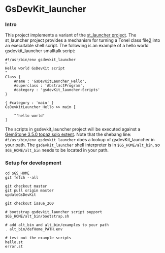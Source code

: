 # GsDevKit_launcher
### Intro
This project implements a variant of the [st_launcher project][1].
The st_launcher project provides a mechanism for turning a Tonel class file[2] into an executable shell script.
The following is an example of a hello world gsdevkit_launcher smalltalk script:
``` smalltalk
#!/usr/bin/env gsdevkit_launcher
"
Hello world GsDevKit script
"
Class {
	#name : 'GsDevKitLauncher_Hello',
	#superclass : 'AbstractProgram',
	#category : 'gsdevKit_launcher-Scripts'
}

{ #category : 'main' }
GsDevKitLauncher_Hello >> main [

	^'hello world'
]
```
The scripts in gsdevkit_launcher project will be executed against a [GemStone 3.5.0 topaz solo extent][3].
Note that the shebang line: `#!/usr/bin/env gsdevkit_launcher` does a lookup of gsdevKit_launcher in your path.
The `gsdevkit_launcher` shell interpreter is in `$GS_HOME/alt_bin`, so `$GS_HOME/alt_bin` needs to be located in your path.

### Setup for development
```
cd $GS_HOME
git fetch --all

git checkout master
git pull origin master
updateGsDevKit

git checkout issue_260

# bootstrap gsdevkit_launcher script support
$GS_HOME/alt_bin/bootstrap.sh

# add alt_bin and alt_bin/examples to your path
. alt_bin/defHome_PATH.env

# test out the example scripts
hello.st
error.st
```



[1]: https://github.com/dalehenrich/st_launcher
[2]: https://github.com/pharo-vcs/tonel#tonel-spec
[3]: https://downloads.gemtalksystems.com/docs/GemStone64/3.5.x/GS64-ReleaseNotes-3.5/2-AdministrationChanges.htm#pgfId-1963111
